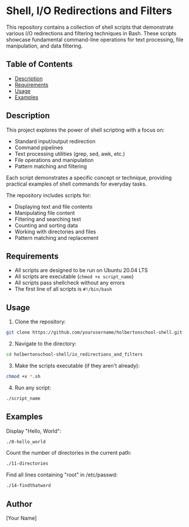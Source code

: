 # Shell, I/O Redirections and Filters

This repository contains a collection of shell scripts that demonstrate various I/O redirections and filtering techniques in Bash. These scripts showcase fundamental command-line operations for text processing, file manipulation, and data filtering.

## Table of Contents

- [Description](#description)
- [Requirements](#requirements)
- [Usage](#usage)
- [Examples](#examples)

## Description

This project explores the power of shell scripting with a focus on:
- Standard input/output redirection
- Command pipelines
- Text processing utilities (grep, sed, awk, etc.)
- File operations and manipulation
- Pattern matching and filtering

Each script demonstrates a specific concept or technique, providing practical examples of shell commands for everyday tasks.

The repository includes scripts for:
- Displaying text and file contents
- Manipulating file content
- Filtering and searching text
- Counting and sorting data
- Working with directories and files
- Pattern matching and replacement

## Requirements

- All scripts are designed to be run on Ubuntu 20.04 LTS
- All scripts are executable (`chmod +x script_name`)
- All scripts pass shellcheck without any errors
- The first line of all scripts is `#!/bin/bash`

## Usage

1. Clone the repository:
```bash
git clone https://github.com/yourusername/holbertonschool-shell.git
```

2. Navigate to the directory:
```bash
cd holbertonschool-shell/io_redirections_and_filters
```

3. Make the scripts executable (if they aren't already):
```bash
chmod +x *.sh
```

4. Run any script:
```bash
./script_name
```

## Examples

Display "Hello, World":
```bash
./0-hello_world
```

Count the number of directories in the current path:
```bash
./11-directories
```

Find all lines containing "root" in /etc/passwd:
```bash
./14-findthatword
```

## Author

[Your Name]
